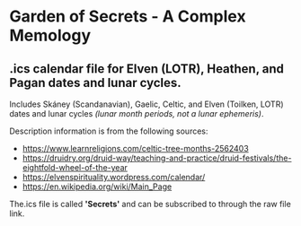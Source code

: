 # Garden of Secrets - A Complex Memology
## .ics calendar file for Elven (LOTR), Heathen, and Pagan dates and lunar cycles.
Includes Skáney (Scandanavian), Gaelic, Celtic, and Elven (Toilken, LOTR) dates and lunar cycles *(lunar month periods, not a lunar ephemeris)*.

Description information is from the following sources:
- https://www.learnreligions.com/celtic-tree-months-2562403
- https://druidry.org/druid-way/teaching-and-practice/druid-festivals/the-eightfold-wheel-of-the-year
- https://elvenspirituality.wordpress.com/calendar/
- https://en.wikipedia.org/wiki/Main_Page

The.ics file is called **'Secrets'** and can be subscribed to through the raw file link.
